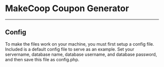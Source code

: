 # MakeCoop Coupon Generator

---
## Config
To make the files work on your machine, you must first setup a config file. Included is a default config file to serve as an example. Set your servername, database name, database username, and database password, and then save this file as config.php.
